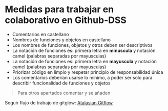 # Medidas para trabajar en colaborativo en Github-DSS

- Comentarios en castellano
- Nombres de funciones y objetos en castellano
- Los nombres de funciones, objetos y otros deben ser descriptivos
- La notación de funciones es: primera letra en **minuscula** y notación camel (palabras separadas por mayusculas)
- La notación de funciones es: primera letra en **mayuscula** y notación camel (palabras separadas por mayusculas)
- Priorizar código en limpio y respetar principio de responsabilidad única
- Los comentarios deberían usarse lo mínimo, a poder ser solo para describir funcionalidad de funciones y objetos

> Para otros apartados comentar y se añaden

Seguir flujo de trabajo de gitglow: [Atalasian Gitflow](https://www.atlassian.com/es/git/tutorials/comparing-workflows/gitflow-workflow) 
